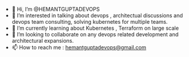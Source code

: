 - 👋 Hi, I’m @HEMANTGUPTADEVOPS
- 👀 I’m interested in talking about devops , architectual discussions and devops team consulting, solving kubernetes for multiple teams.
- 🌱 I’m currently learning about Kubernetes , Terraform on large scale
- 💞️ I’m looking to collaborate on any devops related development and architectural expansions.
- 📫 How to reach me : hemantguptadevops@gmail.com

<!---
HEMANTGUPTADEVOPS/HEMANTGUPTADEVOPS is a ✨ special ✨ repository because its `README.md` (this file) appears on your GitHub profile.
You can click the Preview link to take a look at your changes.
--->
